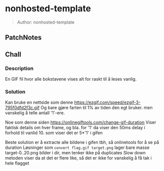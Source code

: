 # nonhosted-template
> Author: nonhosted-template

## PatchNotes

## Chall
### Description
En GIF fil hvor alle bokstavene vises alt for raskt til å leses vanlig.

### Solution
Kan bruke en nettside som denne
    https://ezgif.com/speed/ezgif-3-795f0dfd2f3c.gif
    Og bare gjøre farten til 1% av tiden den egt bruker.
    men vanskelig å telle antall '1'-ere.

Noe som denne siden
    https://onlinegiftools.com/change-gif-duration
    Viser faktisk details om hver frame, og bla. for '1' da viser den 50ms delay i forhold til vanlid 10. som viser det er 5*'1' i gifen

Beste solution er å extracte alle bildene i gifen tbh, så onlinetools for å se på duration
Løsninger som `convert flag.gif target.png` lager bare masse target-0..20.png bilder i dir, men tenker ikke på duplicates
Slow down metoden viser da at det er flere like, så det er ikke for vanskelig å få tak i hele flagget
